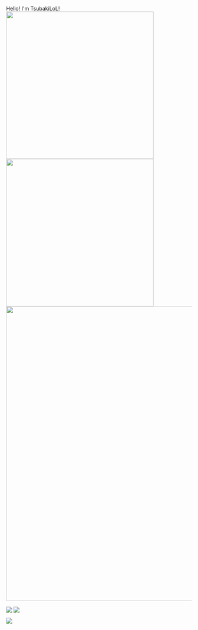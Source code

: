 Hello! I'm TsubakiLoL!<br>
<img align="center" width="400" src="https://github-readme-stats.vercel.app/api?username=TsubakiLoL&theme=transparent&show_icons=true&hide_border=true&show=reviews&hide_title=true&hide=contribs&number_format=long&count_private=true" />
<img align="center" width="400" src="https://streak-stats.demolab.com?user=TsubakiLoL&theme=transparent&hide_border=true" />
<br/>
<img width="800" src="https://github-readme-activity-graph.vercel.app/graph?username=TsubakiLoL&theme=github-compact&hide_border=true&area=true&custom_title=Contribution%20Graph&count_private=true" />

<img align="center" src="https://github-readme-stats.vercel.app/api/wakatime?username=TsubakiLoL&theme=transparent&hide_border=true&layout=compact&langs_count=22" />
<img align="center" src="https://github-readme-stats.vercel.app/api/top-langs/?username=TsubakiLoL&theme=transparent&hide_border=true&layout=donut-vertical&langs_count=6" />

![](https://count.getloli.com/@:TsubakiLoLGithub?theme=capoo-2)
